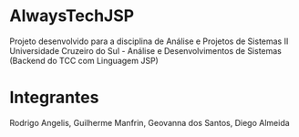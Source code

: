 # AlwaysTechJSP
Projeto desenvolvido para a disciplina de Análise e Projetos de Sistemas II
Universidade Cruzeiro do Sul - Análise e Desenvolvimentos de Sistemas
(Backend do TCC com Linguagem JSP)

# Integrantes
Rodrigo Angelis, Guilherme Manfrin, Geovanna dos Santos, Diego Almeida

